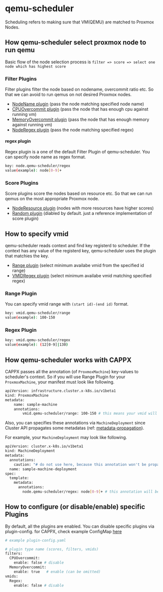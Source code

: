 # qemu-scheduler

Scheduling refers to making sure that VM(QEMU) are matched to Proxmox Nodes.

## How qemu-scheduler select proxmox node to run qemu

Basic flow of the node selection process is `filter => score => select one node which has highest score`

### Filter Plugins

Filter plugins filter the node based on nodename, overcommit ratio etc. So that we can avoid to run qemus on not desired Proxmox nodes.

- [NodeName plugin](./plugins/nodename/node_name.go) (pass the node matching specified node name)
- [CPUOvercommit plugin](./plugins/overcommit/cpu_overcommit.go) (pass the node that has enough cpu against running vm)
- [MemoryOvercommit plugin](./plugins/overcommit/memory_overcommit.go) (pass the node that has enough memory against running vm)
- [NodeRegex plugin](./plugins/regex/node_regex.go) (pass the node matching specified regex)

#### regex plugin

Regex plugin is a one of the default Filter Plugin of qemu-scheduler. You can specify node name as regex format. 
```sh
key: node.qemu-scheduler/regex
value(example): node[0-9]+
```

### Score Plugins

Score plugins score the nodes based on resource etc. So that we can run qemus on the most appropriate Proxmox node.

- [NodeResource plugin](./plugins/noderesource/node_resrouce.go) (nodes with more resources have higher scores)
- [Random plugin](./plugins/random/random.go) (diabled by default. just a reference implementation of score plugin)

## How to specify vmid
qemu-scheduler reads context and find key registerd to scheduler. If the context has any value of the registerd key, qemu-scheduler uses the plugin that matchies the key.

- [Range plugin](./plugins/idrange/idrange.go) (select minimum availabe vmid from the specified id range)
- [VMIDRegex plugin](./plugins/regex/vmid_regex.go) (select minimum availabe vmid matching specified regex)

### Range Plugin
You can specify vmid range with `(start id)-(end id)` format.
```sh
key: vmid.qemu-scheduler/range
value(example): 100-150
```

### Regex Plugin
```sh
key: vmid.qemu-scheduler/regex
value(example): (12[0-9]|130)
```

## How qemu-scheduler works with CAPPX
CAPPX passes all the annotation (of `ProxmoxMachine`) key-values to scheduler's context. So if you will use Range Plugin for your `ProxmoxMachine`, your manifest must look like following.
```sh
apiVersion: infrastructure.cluster.x-k8s.io/v1beta1
kind: ProxmoxMachine
metadata:
    name: sample-machine
    annotations:
        vmid.qemu-scheduler/range: 100-150 # this means your vmid will be chosen from the range of 100 to 150.
```

Also, you can specifies these annotations via `MachineDeployment` since Cluster API propagates some metadatas (ref: [metadata-propagation](https://cluster-api.sigs.k8s.io/developer/architecture/controllers/metadata-propagation.html#metadata-propagation)).

For example, your `MachineDeployment` may look like following.
```sh
apiVersion: cluster.x-k8s.io/v1beta1
kind: MachineDeployment
metadata:
  annotations:
    caution: "# do not use here, because this annotation won't be propagated to your ProxmoxMachine"
  name: sample-machine-deployment
spec:
  template:
    metadata:
      annotations:
        node.qemu-scheduler/regex: node[0-9]+ # this annotation will be propagated to your ProxmoxMachine via MachineSet
```

## How to configure (or disable/enable) specific Plugins

By default, all the plugins are enabled. You can disable specific plugins via plugin-config. for CAPPX, check example ConfigMap [here](../../config/manager/manager.yaml)
```sh
# example plugin-config.yaml

# plugin type name (scores, filters, vmids)
filters:
  CPUOvercommit:
    enable: false # disable
  MemoryOvercommit:
    enable: true   # enable (can be omitted)
vmids:
  Regex:
    enable: false # disable
```